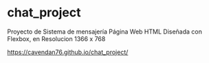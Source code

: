 # chat_project

Proyecto de Sistema de mensajería
Página Web HTML Diseñada con Flexbox, en Resolucion 1366 x 768

https://cavendan76.github.io/chat_project/
